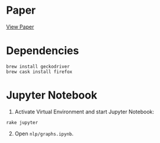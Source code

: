 # Paper

[View Paper](http://reitermark.us/infosec-job-scraper/paper.pdf)

# Dependencies

```
brew install geckodriver
brew cask install firefox
```

# Jupyter Notebook

1. Activate Virtual Environment and start Jupyter Notebook:

  ```
  rake jupyter
  ```

2. Open `nlp/graphs.ipynb`.

